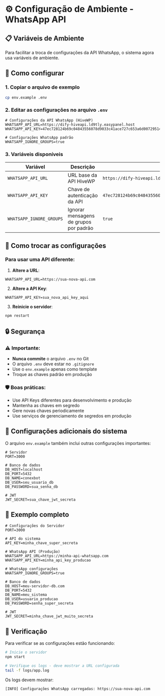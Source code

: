 # ⚙️ Configuração de Ambiente - WhatsApp API

## 📋 Variáveis de Ambiente

Para facilitar a troca de configurações da API WhatsApp, o sistema agora usa variáveis de ambiente.

## 🔧 Como configurar

### 1. Copiar o arquivo de exemplo

```bash
cp env.example .env
```

### 2. Editar as configurações no arquivo `.env`

```env
# Configurações da API WhatsApp (HiveWP)
WHATSAPP_API_URL=https://dify-hiveapi.ld9tly.easypanel.host
WHATSAPP_API_KEY=47ec728124b69c04843556078d9033c41ace727c653a6d0072951420d4cdfc17

# Configurações WhatsApp padrão
WHATSAPP_IGNORE_GROUPS=true
```

### 3. Variáveis disponíveis

| Variável | Descrição | Valor Padrão |
|----------|-----------|--------------|
| `WHATSAPP_API_URL` | URL base da API HiveWP | `https://dify-hiveapi.ld9tly.easypanel.host` |
| `WHATSAPP_API_KEY` | Chave de autenticação da API | `47ec728124b69c04843556078d9033c41ace727c653a6d0072951420d4cdfc17` |
| `WHATSAPP_IGNORE_GROUPS` | Ignorar mensagens de grupos por padrão | `true` |

## 🔄 Como trocar as configurações

### Para usar uma API diferente:

1. **Altere a URL**:
```env
WHATSAPP_API_URL=https://sua-nova-api.com
```

2. **Altere a API Key**:
```env
WHATSAPP_API_KEY=sua_nova_api_key_aqui
```

3. **Reinicie o servidor**:
```bash
npm restart
```

## 🔒 Segurança

### ⚠️ Importante:
- **Nunca commite** o arquivo `.env` no Git
- O arquivo `.env` deve estar no `.gitignore`
- Use o `env.example` apenas como template
- Troque as chaves padrão em produção

### 🛡️ Boas práticas:
- Use API Keys diferentes para desenvolvimento e produção
- Mantenha as chaves em segredo
- Gere novas chaves periodicamente
- Use serviços de gerenciamento de segredos em produção

## 🔧 Configurações adicionais do sistema

O arquivo `env.example` também inclui outras configurações importantes:

```env
# Servidor
PORT=3000

# Banco de dados
DB_HOST=localhost
DB_PORT=5432
DB_NAME=conexbot
DB_USER=seu_usuario_db
DB_PASSWORD=sua_senha_db

# JWT
JWT_SECRET=sua_chave_jwt_secreta
```

## 🚀 Exemplo completo

```env
# Configurações do Servidor
PORT=3000

# API do sistema
API_KEY=minha_chave_super_secreta

# WhatsApp API (Produção)
WHATSAPP_API_URL=https://minha-api-whatsapp.com
WHATSAPP_API_KEY=minha_api_key_producao

# WhatsApp configurações
WHATSAPP_IGNORE_GROUPS=true

# Banco de dados
DB_HOST=meu-servidor-db.com
DB_PORT=5432
DB_NAME=meu_sistema
DB_USER=usuario_producao
DB_PASSWORD=senha_super_secreta

# JWT
JWT_SECRET=minha_chave_jwt_muito_secreta
```

## 📝 Verificação

Para verificar se as configurações estão funcionando:

```bash
# Inicie o servidor
npm start

# Verifique os logs - deve mostrar a URL configurada
tail -f logs/app.log
```

Os logs devem mostrar:
```
[INFO] Configurações WhatsApp carregadas: https://sua-nova-api.com
``` 